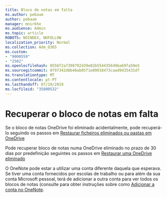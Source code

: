 ```yaml
---
title: Bloco de notas em falta
ms.author: pebaum
author: pebaum
manager: mnirkhe
ms.audience: Admin
ms.topic: article
ROBOTS: NOINDEX, NOFOLLOW
localization_priority: Normal
ms.collection: Adm_O365
ms.custom:
- "9000559"
- "2502"
ms.openlocfilehash: 8556f2a7398792d39e82b554435649ba69fa59e5
ms.sourcegitcommit: 8f97342d8b46ab05f1e89018473caad9d35431df
ms.translationtype: MT
ms.contentlocale: pt-PT
ms.lasthandoff: 07/19/2019
ms.locfileid: "35800532"
---
```

# <a name="recover-missing-notebook"></a>Recuperar o bloco de notas em falta

Se o bloco de notas OneDrive foi eliminado acidentalmente, pode recuperá-lo seguindo os passos em [Restaurar ficheiros eliminados ou pastas em OneDrive](https://support.office.com/article/949ada80-0026-4db3-a953-c99083e6a84f)

Pode recuperar bloco de notas numa OneDrive eliminado no prazo de 30 dias por predefinição seguintes os passos em [Restaurar uma OneDrive eliminado](https://docs.microsoft.com/onedrive/restore-deleted-onedrive)

O OneNote pode estar a utilizar uma conta diferente daquela que esperava. Se tiver uma conta fornecidos por escolas de trabalho ou para além da sua conta Microsoft pessoal, terá de adicionar a outra conta para ver todos os blocos de notas (consulte para obter instruções sobre como [Adicionar a conta no OneNote](https://support.office.com/article/5afff855-54ee-47e4-a773-db048d4ac299).